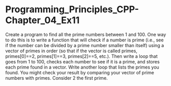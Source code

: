 # Programming_Principles_CPP-Chapter_04_Ex11

Create a program to find all the prime numbers between 1 and 100. One
way to do this is to write a function that will check if a number is prime
(i.e., see if the number can be divided by a prime number smaller than
itself) using a vector of primes in order (so that if the vector is called
primes, primes[0]==2, primes[1]==3, primes[2]==5, etc.). Then write a
loop that goes from 1 to 100, checks each number to see if it is a prime,
and stores each prime found in a vector. Write another loop that lists the
primes you found. You might check your result by comparing your vector
of prime numbers with primes. Consider 2 the first prime.
